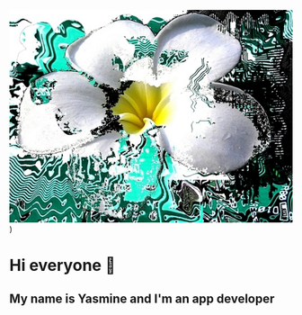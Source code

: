 ![Cover](https://github.com/Yradouani/Yradouani/blob/f4c71d3a653d94eca80bef3a14cb5b26aab148a8/flower.jpg))

# Hi everyone 👋
## My name is Yasmine and I'm an app developer

<!--
**Yradouani/Yradouani** is a ✨ _special_ ✨ repository because its `README.md` (this file) appears on your GitHub profile.

Here are some ideas to get you started:

- 🔭 I’m currently working on ...
- 🌱 I’m currently learning ...
- 👯 I’m looking to collaborate on ...
- 🤔 I’m looking for help with ...
- 💬 Ask me about ...
- 📫 How to reach me: ...
- 😄 Pronouns: ...
- ⚡ Fun fact: ...
-->
